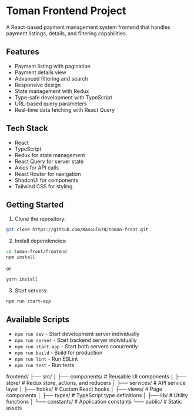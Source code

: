 # Toman Frontend Project

A React-based payment management system frontend that handles payment listings, details, and filtering capabilities.

## Features

- Payment listing with pagination
- Payment details view
- Advanced filtering and search
- Responsive design
- State management with Redux
- Type-safe development with TypeScript
- URL-based query parameters
- Real-time data fetching with React Query

## Tech Stack

- React
- TypeScript
- Redux for state management
- React Query for server state
- Axios for API calls
- React Router for navigation
- ShadcnUI for components
- Tailwind CSS for styling

## Getting Started

1. Clone the repository:

```bash
git clone https://github.com/Rasoul678/toman-front.git
```

2. Install dependencies:

```bash
cd toman-front/frontend
npm install
```

or

```bash
yarn install
```

3. Start servers:

```bash
npm run start-app
```

## Available Scripts

- `npm run dev` - Start development server individually
- `npm run server` - Start backend server individually
- `npm run start-app` - Start both servers conurrently
- `npm run build` - Build for production
- `npm run lint` - Run ESLint
- `npm run test` - Run tests

frontend/
├── src/
│ ├── components/ # Reusable UI components
│ ├── store/ # Redux store, actions, and reducers
│ ├── services/ # API service layer
│ ├── hooks/ # Custom React hooks
│ ├── views/ # Page components
│ ├── types/ # TypeScript type definitions
│ ├── lib/ # Utility functions
│ └── constants/ # Application constants
└── public/ # Static assets
